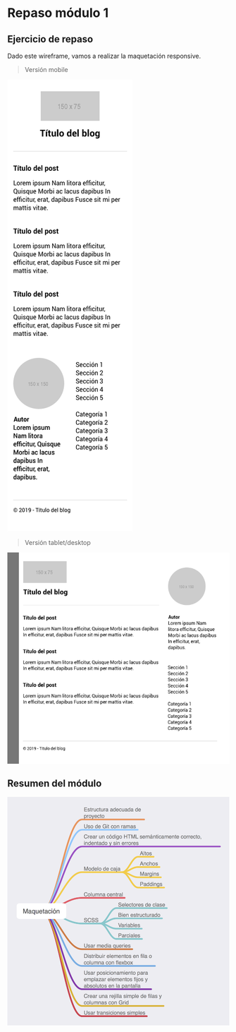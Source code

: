 # Repaso módulo 1

## Ejercicio de repaso

Dado este wireframe, vamos a realizar la maquetación responsive.

> Versión mobile

![Wireframe mobile](assets/repaso/f-m1-repaso-final-mobile.png)

> Versión tablet/desktop

![Wireframe tablet](assets/repaso/f-m1-repaso-final-tablet.png)

## Resumen del módulo

![Resumen del módulo](assets/repaso/modulo-1-resumen.png)
